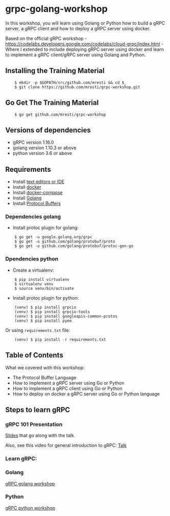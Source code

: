 # grpc-golang-workshop

In this workshop, you will learn using Golang or Python how to build a gRPC server, a gRPC client and how to deploy a gRPC server using docker.

Based on the official gRPC workshop - https://codelabs.developers.google.com/codelabs/cloud-grpc/index.html - Where I extended to include deploying gRPC server using docker and learn to implement a gRPC client/gRPC server using Golang and Python. 

## Installing the Training Material

```commandline
    $ mkdir -p $GOPATH/src/github.com/mresti && cd $_
    $ git clone https://github.com/mresti/grpc-workshop.git
```

## Go Get The Training Material

```commandline
    $ go get github.com/mresti/grpc-workshop
```

## Versions of dependencies

- gRPC version 1.16.0
- golang version 1.10.3 or above
- python version 3.6 or above

## Requirements

* Install [text editors or IDE](https://golang.org/doc/editors.html)
* Install [docker](https://www.docker.com/get-docker)
* Install [docker-compose](https://docs.docker.com/compose/install/)
* Install [Golang](https://golang.org/doc/install)
* Install [Protocol Buffers](https://github.com/google/protobuf/releases)

### Dependencies golang

* Install protoc plugin for golang:

```commandline
    $ go get -u google.golang.org/grpc
    $ go get -u github.com/golang/protobuf/proto 
    $ go get -u github.com/golang/protobuf/protoc-gen-go
``` 

### Dpendencies python

* Create a virtualenv:
```commandline
    $ pip install virtualenv
    $ virtualenv venv
    $ source venv/bin/activate   
```

* Install protoc plugin for python:

```commandline
    (venv) $ pip install grpcio
    (venv) $ pip install grpcio-tools
    (venv) $ pip install googleapis-common-protos
    (venv) $ pip install pyee
```

Or using `requirements.txt` file:
```commandline
    (venv) $ pip install -r requirements.txt
```

## Table of Contents

What we covered with this workshop:
* The Protocol Buffer Language
* How to implement a gRPC server using Go or Python
* How to implement a gRPC client using Go or Python
* How to deploy on docker a gRPC server using Go or Python language

## Steps to learn gRPC

### gRPC 101 Presentation

[Slides](https://docs.google.com/presentation/d/1dgI09a-_4dwBMLyqfwchvS6iXtbcISQPLAXL6gSYOcc/edit#slide=id.g1c2bc22a4a_0_0) that go along with the talk.

Also, see this video for general introduction to gRPC: [Talk](https://www.youtube.com/watch?v=UVsIfSfS6I4)

### Learn gRPC:

### Golang

[gRPC golang workshop](Workshop-grpc-golang.md)

### Python

[gRPC python workshop](Workshop-grpc-python.md)
